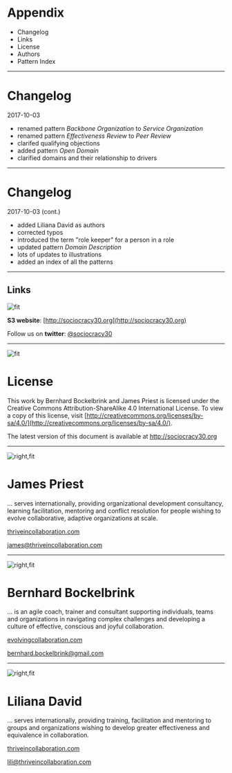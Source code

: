 # Appendix


* Changelog
* Links
* License
* Authors
* Pattern Index

---

# Changelog

2017-10-03

- renamed pattern _Backbone Organization_ to _Service Organization_
- renamed pattern _Effectiveness Review_ to _Peer Review_
- clarifed qualifying objections
- added pattern _Open Domain_
- clarified domains and their relationship to drivers

---
 
# Changelog

2017-10-03 (cont.)

- added Liliana David as authors
- corrected typos
- introduced the term "role keeper" for a person in a role
- updated pattern _Domain Description_
- lots of updates to illustrations
- added an index of all the patterns

---

## Links

![fit](img/framework/logo.png)

**S3 website**: [http://sociocracy30.org](http://sociocracy30.org)

Follow us on **twitter**: [@sociocracy30](http://twitter.com/@sociocracy30)

---

![fit](img/framework/logo.png)

# License

This work by Bernhard Bockelbrink and James Priest is licensed under the Creative Commons Attribution-ShareAlike 4.0 International License. To view a copy of this license, visit 
[http://creativecommons.org/licenses/by-sa/4.0/](http://creativecommons.org/licenses/by-sa/4.0/).

The latest version of this document is available at 
<http://sociocracy30.org>

---

![right,fit](img/james-round.png)

# James Priest
... serves internationally, providing organizational development consultancy, learning facilitation, mentoring and conflict resolution for people wishing to evolve collaborative, adaptive organizations at scale.

[thriveincollaboration.com](http://thriveincollaboration.com)

[james@thriveincollaboration.com](mailto:james@thriveincollaboration.com)

---

![right,fit](img/bernhard-round.png)

# Bernhard Bockelbrink 

... is an agile coach, trainer and consultant supporting individuals, teams and organizations in navigating complex challenges and developing a culture of effective, conscious and joyful collaboration.

[evolvingcollaboration.com](http://evolvingcollaboration.com)

[bernhard.bockelbrink@gmail.com](mailto:bernhard.bockelbrink@gmail.com)

---

![right,fit](img/lili-round-transparent.png)

# Liliana David

... serves internationally, providing training, facilitation and mentoring to groups and organizations wishing to develop greater effectiveness and equivalence in collaboration.

[thriveincollaboration.com](http://thriveincollaboration.com)

[lili@thriveincollaboration.com](mailto:lili@thriveincollaboration.com)
